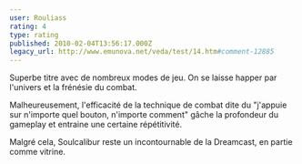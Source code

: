 ```yaml
---
user: Rouliass
rating: 4
type: rating
published: 2010-02-04T13:56:17.000Z
legacy_url: http://www.emunova.net/veda/test/14.htm#comment-12885
---
```

Superbe titre avec de nombreux modes de jeu. On se laisse happer par l'univers et la frénésie du combat.

Malheureusement, l'efficacité de la technique de combat dite du "j'appuie sur n'importe quel bouton, n'importe comment" gâche la profondeur du gameplay et entraine une certaine répétitivité.

Malgré cela, Soulcalibur reste un incontournable de la Dreamcast, en partie comme vitrine.